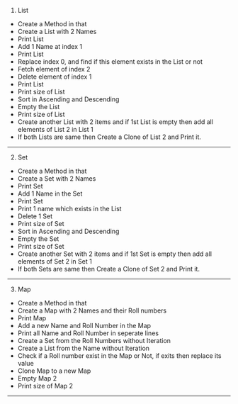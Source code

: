 1. List
- Create a Method in that
- Create a List with 2 Names
- Print List
- Add 1 Name at index 1
- Print List
- Replace index 0, and find if this element exists in the List or not
- Fetch element of index 2 
- Delete element of index 1
- Print List
- Print size of List
- Sort in Ascending and Descending
- Empty the List
- Print size of List
- Create another List with 2 items and if 1st List is empty then add all elements of List 2 in List 1
- If both Lists are same then Create a Clone of List 2 and Print it.
___
2. Set
- Create a Method in that
- Create a Set with 2 Names
- Print Set
- Add 1 Name in the Set
- Print Set
- Print 1 name which exists in the List
- Delete 1 Set
- Print size of Set
- Sort in Ascending and Descending
- Empty the Set
- Print size of Set
- Create another Set with 2 items and if 1st Set is empty then add all elements of Set 2 in Set 1
- If both Sets are same then Create a Clone of Set 2 and Print it.
___
3. Map
- Create a Method in that
- Create a Map with 2 Names and their Roll numbers
- Print Map
- Add a new Name and Roll Number in the Map
- Print all Name and Roll Number in seperate lines
- Create a Set from the Roll Numbers without Iteration
- Create a List from the Name without Iteration
- Check if a Roll number exist in the Map or Not, if exits then replace its value
- Clone Map to a new Map
- Empty Map 2
- Print size of Map 2
___
